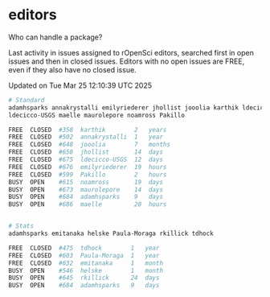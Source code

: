 # editors

Who can handle a package?

Last activity in issues assigned to rOpenSci editors, searched first in open
issues and then in closed issues. Editors with no open issues are FREE, even if
they also have no closed issue.


Updated on Tue Mar 25 12:10:39 UTC 2025

```bash
# Standard
adamhsparks annakrystalli emilyriederer jhollist jooolia karthik ldecicco
ldecicco-USGS maelle maurolepore noamross Pakillo

FREE  CLOSED  #358  karthik        2   years
FREE  CLOSED  #502  annakrystalli  1   year
FREE  CLOSED  #648  jooolia        7   months
FREE  CLOSED  #658  jhollist       14  days
FREE  CLOSED  #675  ldecicco-USGS  12  days
FREE  CLOSED  #676  emilyriederer  19  hours
FREE  CLOSED  #599  Pakillo        2   hours
BUSY  OPEN    #615  noamross       19  days
BUSY  OPEN    #673  maurolepore    14  days
BUSY  OPEN    #684  adamhsparks    9   days
BUSY  OPEN    #686  maelle         20  hours


# Stats
adamhsparks emitanaka helske Paula-Moraga rkillick tdhock

FREE  CLOSED  #475  tdhock        1   year
FREE  CLOSED  #603  Paula-Moraga  1   year
FREE  CLOSED  #632  emitanaka     1   month
BUSY  OPEN    #546  helske        1   month
BUSY  OPEN    #645  rkillick      24  days
BUSY  OPEN    #684  adamhsparks   9   days
```
